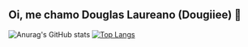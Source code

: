 ## Oi, me chamo Douglas Laureano (Dougiiee) 👋

![Anurag's GitHub stats](https://github-readme-stats.vercel.app/api?username=Dougiiee&show_icons=true&theme=tokyonight)
[![Top Langs](https://github-readme-stats.vercel.app/api/top-langs/?username=Dougiiee&layout=compact)](https://github.com/Dougiiee/github-readme-stats)


